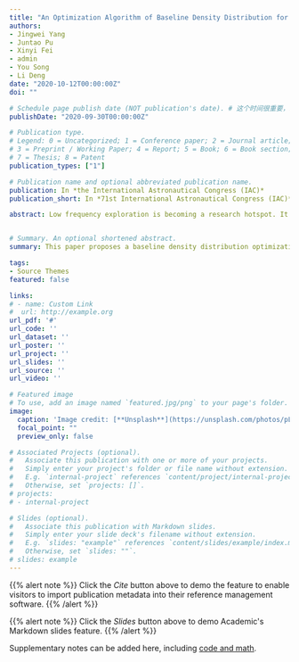```yaml
---
title: "An Optimization Algorithm of Baseline Density Distribution for An Ultra-long Wave Astronomical Observation Array"
authors:
- Jingwei Yang
- Juntao Pu
- Xinyi Fei
- admin
- You Song
- Li Deng
date: "2020-10-12T00:00:00Z"
doi: ""

# Schedule page publish date (NOT publication's date). # 这个时间很重要，必须要写，且不可以迟于上面的时间
publishDate: "2020-09-30T00:00:00Z"

# Publication type.
# Legend: 0 = Uncategorized; 1 = Conference paper; 2 = Journal article;
# 3 = Preprint / Working Paper; 4 = Report; 5 = Book; 6 = Book section;
# 7 = Thesis; 8 = Patent
publication_types: ["1"]

# Publication name and optional abbreviated publication name.
publication: In *the International Astronautical Congress (IAC)*
publication_short: In *71st International Astronautical Congress (IAC)*

abstract: Low frequency exploration is becoming a research hotspot. It is possible to explore the dark ages of the universe by obtaining high-resolution sky maps from low-frequency observations. On March 1, 2018, the Ultra Long Wave Astronomical Observation Array Background Model Project was proposed. A linear formation composed of 1 mother satellite and 5-8 daughter satellite, to carry out observations on the ground behind the lunar orbit. Directed line segments formed between satellites and satellites are called baselines. When satellite formations move around the moon, sampling points from trajectories formed by different baselines will obtain a baseline density distribution map. This paper proposes a baseline density distribution optimization algorithm based on particle swarm. The algorithm continuously adjusts the initial deployment position of the satellite formation and optimizes the baseline distribution to conform to the image spectral distribution law. The content of this thesis mainly includes three parts, firstly determine the evaluation index, use dynamic time warping algorithm and other different standards to conduct experimental research; then, based on the particle swarm optimization algorithm, conduct solution search in six-dimensional space, repeatedly adjust parameters, and find Optimal solution; finally check the effect and interpretability of the algorithm, we analyze the peak signal-to-noise ratio of the image, the distribution of brightness temperature particles and the root mean square error of the inverted image and the original sky map. Experiments show that the optimal solution obtained by the algorithm makes the baseline density distribution conform to the image spectral distribution law, and the inversion image quality is better, which is of great significance for the ultra-long wave astronomical observation array plan.


# Summary. An optional shortened abstract.
summary: This paper proposes a baseline density distribution optimization algorithm based on particle swarm. The algorithm continuously adjusts the initial deployment position of the satellite formation and optimizes the baseline distribution to conform to the image spectral distribution law. 

tags:
- Source Themes
featured: false

links:
# - name: Custom Link
#  url: http://example.org
url_pdf: '#'
url_code: ''
url_dataset: ''
url_poster: ''
url_project: ''
url_slides: ''
url_source: ''
url_video: ''

# Featured image
# To use, add an image named `featured.jpg/png` to your page's folder. 
image:
  caption: 'Image credit: [**Unsplash**](https://unsplash.com/photos/pLCdAaMFLTE)'
  focal_point: ""
  preview_only: false

# Associated Projects (optional).
#   Associate this publication with one or more of your projects.
#   Simply enter your project's folder or file name without extension.
#   E.g. `internal-project` references `content/project/internal-project/index.md`.
#   Otherwise, set `projects: []`.
# projects:
# - internal-project

# Slides (optional).
#   Associate this publication with Markdown slides.
#   Simply enter your slide deck's filename without extension.
#   E.g. `slides: "example"` references `content/slides/example/index.md`.
#   Otherwise, set `slides: ""`.
# slides: example
---
```


{{% alert note %}}
Click the *Cite* button above to demo the feature to enable visitors to import publication metadata into their reference management software.
{{% /alert %}}

{{% alert note %}}
Click the *Slides* button above to demo Academic's Markdown slides feature.
{{% /alert %}}

Supplementary notes can be added here, including [code and math](https://sourcethemes.com/academic/docs/writing-markdown-latex/).

